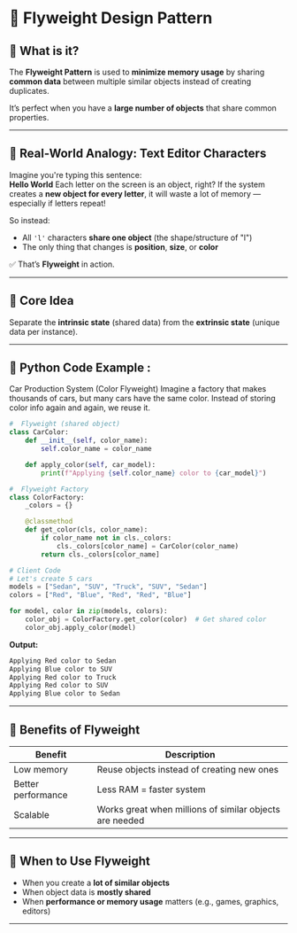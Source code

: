 # 🔹 Flyweight Design Pattern

## 🔹 What is it?

The **Flyweight Pattern** is used to **minimize memory usage** by sharing **common data** between multiple similar objects instead of creating duplicates.

It’s perfect when you have a **large number of objects** that share common properties.

---

## 🔹 Real-World Analogy: Text Editor Characters

Imagine you're typing this sentence:  
**Hello World**
Each letter on the screen is an object, right?
If the system creates a **new object for every letter**, it will waste a lot of memory — especially if letters repeat!

So instead:

- All `'l'` characters **share one object** (the shape/structure of "l")  
- The only thing that changes is **position**, **size**, or **color**

✅ That’s **Flyweight** in action.

---

## 🔹 Core Idea

Separate the **intrinsic state** (shared data) from the **extrinsic state** (unique data per instance).

---

## 🐍 Python Code Example : 
 Car Production System (Color Flyweight)
Imagine a factory that makes thousands of cars, but many cars have the same color.
Instead of storing color info again and again, we reuse it.

```python 
#  Flyweight (shared object)
class CarColor:
    def __init__(self, color_name):
        self.color_name = color_name

    def apply_color(self, car_model):
        print(f"Applying {self.color_name} color to {car_model}")

#  Flyweight Factory 
class ColorFactory:
    _colors = {}

    @classmethod
    def get_color(cls, color_name):
        if color_name not in cls._colors:
            cls._colors[color_name] = CarColor(color_name)
        return cls._colors[color_name]

# Client Code
# Let's create 5 cars
models = ["Sedan", "SUV", "Truck", "SUV", "Sedan"]
colors = ["Red", "Blue", "Red", "Red", "Blue"]

for model, color in zip(models, colors):
    color_obj = ColorFactory.get_color(color)  # Get shared color
    color_obj.apply_color(model)
```

**Output:**
```python
Applying Red color to Sedan
Applying Blue color to SUV
Applying Red color to Truck
Applying Red color to SUV
Applying Blue color to Sedan
```

---

## 🔹 Benefits of Flyweight

| Benefit             | Description                                      |
|---------------------|--------------------------------------------------|
| Low memory          | Reuse objects instead of creating new ones       |
| Better performance  | Less RAM = faster system                         |
| Scalable            | Works great when millions of similar objects are needed |

---

## 🔹 When to Use Flyweight

- When you create a **lot of similar objects**
- When object data is **mostly shared**
- When **performance or memory usage** matters (e.g., games, graphics, editors)

---

